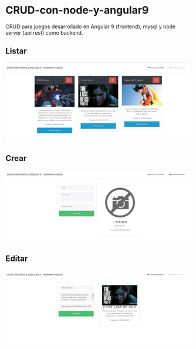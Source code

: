 # CRUD-con-node-y-angular9
CRUD para juegos desarrollado en Angular 9 (frontend), mysql y node server (api rest) como backend.

## Listar
![](https://raw.githubusercontent.com/marianomadou/CRUD-con-node-y-angular9/master/documentacion/imagenes/crud-apirest-node-angular-mysql_1.jpg)

## Crear
![](https://raw.githubusercontent.com/marianomadou/CRUD-con-node-y-angular9/master/documentacion/imagenes/crud-apirest-node-angular-mysql_2.jpg)

## Editar
![](https://raw.githubusercontent.com/marianomadou/CRUD-con-node-y-angular9/master/documentacion/imagenes/crud-apirest-node-angular-mysql_3.jpg)

